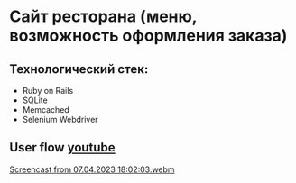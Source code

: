 # Сайт ресторана (меню, возможность оформления заказа)

## Технологический стек:
- Ruby on Rails
- SQLite 
- Memcached
- Selenium Webdriver

## User flow [youtube](https://youtu.be/DhzISAL7Opc)
[Screencast from 07.04.2023 18:02:03.webm](https://user-images.githubusercontent.com/71991158/230631746-9dfc8637-e09d-47f8-a791-2c5c64535c5b.webm)

